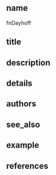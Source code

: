 ## name
fnDayhoff
## title
## description
## details
## authors
## see_also
## example
## references
